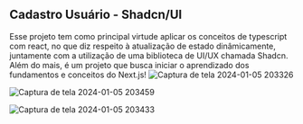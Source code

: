 ## Cadastro Usuário - Shadcn/UI

Esse projeto tem como principal virtude aplicar os conceitos de typescript com react, no que diz respeito à atualização de estado dinâmicamente, juntamente com a utilização de uma biblioteca de UI/UX chamada Shadcn. Além do mais, é um projeto que busca iniciar o aprendizado dos fundamentos e conceitos do Next.js!
![Captura de tela 2024-01-05 203326](https://github.com/sergiocerq/WebDevelopment/assets/126781655/1cd54393-d29e-4b08-aae8-e21b1647c86a)

![Captura de tela 2024-01-05 203459](https://github.com/sergiocerq/WebDevelopment/assets/126781655/dbd66bc2-ce07-4ee4-89c1-c14bd84d14b2)

![Captura de tela 2024-01-05 203433](https://github.com/sergiocerq/WebDevelopment/assets/126781655/2ce11183-1e8c-48e6-9b68-0e18357cb554)

